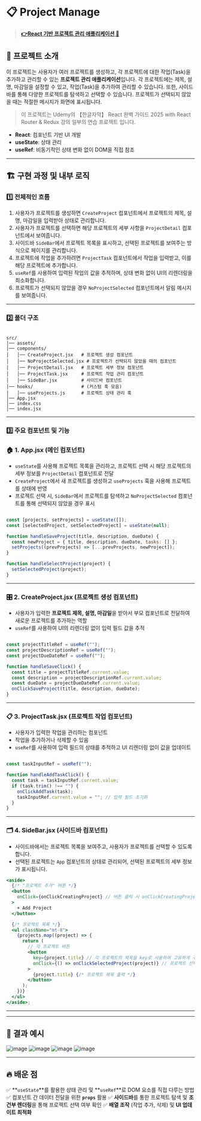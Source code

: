# 📋 Project Manage
> [**👉React 기반 프로젝트 관리 애플리케이션 🚀**](https://an0401na.github.io/React_Study/09-Practice-Project-Project_Manage/)

## 📌 프로젝트 소개
이 프로젝트는 사용자가 여러 프로젝트를 생성하고, 각 프로젝트에 대한 작업(Task)을 추가하고 관리할 수 있는 **프로젝트 관리 애플리케이션**입니다. 각 프로젝트에는 제목, 설명, 마감일을 설정할 수 있고, 작업(Task)을 추가하여 관리할 수 있습니다. 또한, 사이드바를 통해 다양한 프로젝트를 탐색하고 선택할 수 있습니다. 프로젝트가 선택되지 않았을 때는 적절한 메시지가 화면에 표시됩니다.

> 이 프로젝트는 Udemy의 【한글자막】 React 완벽 가이드 2025 with React Router & Redux 강의 일부의 연습 프로젝트 입니다.

- **React**: 컴포넌트 기반 UI 개발
- **useState**: 상태 관리
- **useRef**: 비동기적인 상태 변화 없이 DOM을 직접 참조
---

## 🏗️ 구현 과정 및 내부 로직

### 1️⃣ **전체적인 흐름**

1. 사용자가 프로젝트를 생성하면 `CreateProject` 컴포넌트에서 프로젝트의 제목, 설명, 마감일을 입력받아 상태로 관리합니다.
2. 사용자가 프로젝트를 선택하면 해당 프로젝트의 세부 사항을 `ProjectDetail` 컴포넌트에서 보여줍니다.
3. 사이드바 `SideBar`에서 프로젝트 목록을 표시하고, 선택된 프로젝트를 보여주는 방식으로 페이지를 관리합니다.
4. 프로젝트에 작업을 추가하려면 `ProjectTask` 컴포넌트에서 작업을 입력받고, 이를 해당 프로젝트에 추가합니다.
5. `useRef`를 사용하여 입력된 작업의 값을 추적하며, 상태 변화 없이 UI의 리렌더링을 최소화합니다.
6. 프로젝트가 선택되지 않았을 경우 `NoProjectSelected` 컴포넌트에서 알림 메시지를 보여줍니다.

---

### 2️⃣ **폴더 구조**

```

src/
│── assets/              
│── components/           
│   │── CreateProject.jsx   # 프로젝트 생성 컴포넌트
│   │── NoProjectSelected.jsx # 프로젝트가 선택되지 않았을 때의 컴포넌트
│   │── ProjectDetail.jsx   # 프로젝트 세부 정보 컴포넌트
│   │── ProjectTask.jsx     # 프로젝트 작업 관리 컴포넌트
│   │── SideBar.jsx         # 사이드바 컴포넌트
│── hooks/                  # (커스텀 훅 모음)
│   │── useProjects.js      # 프로젝트 상태 관리 훅
│── App.jsx                
│── index.css       
│── index.jsx      

```

---

### 3️⃣ **주요 컴포넌트 및 기능**

### 🏠 **1. App.jsx (메인 컴포넌트)**

- `useState`를 사용해 프로젝트 목록을 관리하고, 프로젝트 선택 시 해당 프로젝트의 세부 정보를 `ProjectDetail` 컴포넌트로 전달
- `CreateProject`에서 새 프로젝트를 생성하고 `useProjects` 훅을 사용해 프로젝트를 상태에 반영
- 프로젝트 선택 시, `SideBar`에서 프로젝트를 탐색하고 `NoProjectSelected` 컴포넌트를 통해 선택되지 않았을 경우 표시

```jsx

const [projects, setProjects] = useState([]);
const [selectedProject, setSelectedProject] = useState(null);

function handleSaveProject(title, description, dueDate) {
  const newProject = { title, description, dueDate, tasks: [] };
  setProjects((prevProjects) => [...prevProjects, newProject]);
}

function handleSelectProject(project) {
  setSelectedProject(project);
}

```

---

### 🎛️ **2. CreateProject.jsx (프로젝트 생성 컴포넌트)**

- 사용자가 입력한 **프로젝트 제목, 설명, 마감일**을 받아서 부모 컴포넌트로 전달하여 새로운 프로젝트를 추가하는 역할
- `useRef`를 사용하여 UI의 리렌더링 없이 입력 필드 값을 추적

```jsx

const projectTitleRef = useRef("");
const projectDescriptionRef = useRef("");
const projectDueDateRef = useRef("");

function handleSaveClick() {
  const title = projectTitleRef.current.value;
  const description = projectDescriptionRef.current.value;
  const dueDate = projectDueDateRef.current.value;
  onClickSaveProject(title, description, dueDate);
}

```

---

### 📋 **3. ProjectTask.jsx (프로젝트 작업 컴포넌트)**

- 사용자가 입력한 작업을 관리하는 컴포넌트
- 작업을 추가하거나 삭제할 수 있음
- `useRef`를 사용하여 입력 필드의 상태를 추적하고 UI 리렌더링 없이 값을 업데이트

```jsx

const taskInputRef = useRef("");

function handleAddTaskClick() {
  const task = taskInputRef.current.value;
  if (task.trim() !== "") {
    onClickAddTask(task);
    taskInputRef.current.value = ""; // 입력 필드 초기화
  }
}

```

---

### 🗂️ **4. SideBar.jsx (사이드바 컴포넌트)**

- 사이드바에서는 프로젝트 목록을 보여주고, 사용자가 프로젝트를 선택할 수 있도록 합니다.
- 선택된 프로젝트는 `App` 컴포넌트의 상태로 관리되어, 선택된 프로젝트의 세부 정보가 표시됩니다.

```jsx
<aside>
  {/* "프로젝트 추가" 버튼 */}
  <button
    onClick={onClickCreatingProject} // 버튼 클릭 시 onClickCreatingProject 함수 실행
  >
    + Add Project
  </button>

  {/* 프로젝트 목록 */}
  <ul className="mt-8">
    {projects.map((project) => {
      return (
        // 각 프로젝트 버튼
        <button
          key={project.title} // 각 프로젝트의 제목을 key로 사용하여 고유하게 구분
          onClick={() => onClickSelectedProject(project)} // 프로젝트 선택 시 onClickSelectedProject 함수 실행
        >
          {project.title} {/* 프로젝트 제목 출력 */}
        </button>
      );
    })}
  </ul>
</aside>;

```

---

---

## 🎯 **결과 예시**

![image](https://github.com/user-attachments/assets/29b8b40d-8cd7-4b28-b20e-9e72ad351cf7)
![image](https://github.com/user-attachments/assets/e195a993-b498-4b38-866e-17ff0d10bd84)
![image](https://github.com/user-attachments/assets/6f3b415c-a09c-4194-939d-e13356f5c8f7)
![image](https://github.com/user-attachments/assets/5b6237f3-01c0-46c2-bf53-f30bc925907e)



---

## 🔥 **배운 점**
✅ **`useState`**를 활용한 상태 관리 및 **`useRef`**로 DOM 요소를 직접 다루는 방법
✅ 컴포넌트 간 데이터 전달을 위한 **`props`** 활용
✅ **사이드바**를 통한 프로젝트 탐색 및 **조건부 렌더링**을 통해 프로젝트 선택 여부 확인
✅ **배열 조작** (작업 추가, 삭제) 및 **UI 업데이트 최적화**

